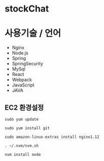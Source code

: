 # stockChat

# 사용기술 / 언어
- Nginx
- Node.js
- Spring
- SpringSecurity
- MySql
- React
- Webpack
- JavaScript
- JAVA



## EC2 환경설정
```
sudo yum update
```
```
sudo yum install git
```
```
sudo amazon-linux-extras install nginx1.12
```
```
. ~/.nvm/nvm.sh
```
```
nvm install node
```